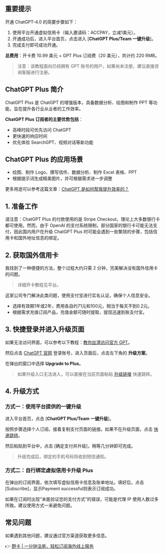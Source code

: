## 重要提示

开通 ChatGPT-4.0 的简要步骤如下：

1. 使用平台开通虚拟信用卡（输入邀请码：ACCPAY，立减1美元）。
2. 开通成功后，进入平台首页，点击进入 [**ChatGPT Plus/Team 一键升级**]。
3. 完成支付即可成功开通。

**总费用**：开卡费 10.99 美元 + GPT Plus 订阅费（20 美元），共计约 220 RMB。

> 注意：该教程面向已经拥有 GPT 账号的用户，如果尚未注册，建议直接咨询客服进行注册。

## ChatGPT Plus 简介

ChatGPT Plus 是 ChatGPT 的增强版本，具备数据分析、绘图和制作 PPT 等功能，旨在提升各行业从业者的工作效率。

**ChatGPT Plus 订阅者的主要优势包括**：
- 高峰时段可优先访问 ChatGPT
- 更快速的响应时间
- 优先体验 SearchGPT、视频对话等新功能

## ChatGPT Plus 的应用场景

- 绘图、制作 Logo、撰写信件、数据分析、制作 Excel 表格、PPT
- 根据提示词生成精美图片，并可根据需求进一步调整

更多用途可以参考这篇文章：[ChatGPT 是如何帮我提升效率的？](https://chatsoragpt.com/using-chatgpt-plus-for-better-work-efficiency/)

## 1. 准备工作

请注意：ChatGPT Plus 的付款使用的是 Stripe Checkout，理论上大多数银行卡都可使用。然而，由于 OpenAI 的支付系统限制，部分国家的银行卡可能无法支付，因此国内用户在升级 ChatGPT Plus 时可能会遇到一些繁琐的步骤，包括信用卡和国外地址信息的绑定。

## 2. 获取国外信用卡

我找到了一种便捷的方法，整个过程大约只需 2 分钟，完美解决没有国外信用卡的问题。 

> 详细开卡教程见平台。

这家公司专门解决此类问题，使用支付宝进行实名认证，确保个人信息安全。 

- 选择有效期1年或2年，费用各自约71元和100元，相当于每天不到0.2元。
- 根据需求充值订阅产品，充值金额可随时提取，提现迅速到账支付宝。

## 3. 快捷登录并进入升级页面

如果无法访问界面，可以参考以下教程：[教你丝滑访问官方 GPT](https://chatsoragpt.com/browser-chatgpt-access/)。

然后点击 [ChatGPT 官网](https://chatgpt.com/) 登录账号，进入页面后，点击左下角的 **升级方案**。

在弹出的窗口中选择 **Upgrade to Plus**。

> 如果升级入口无法进入，可以直接在当前页面粘贴 [升级链接](https://chat.openai.com/invite/accepted) 快速跳转。

## 4. 升级方式

### 方式一：使用平台提供的一键升级

进入平台首页，点击 [**ChatGPT Plus/Team 一键升级**]。

按照步骤选择个人订阅，接着复制支付页面的链接。如果不在升级页面，点击 [快速跳转](https://chat.openai.com/invite/accepted)。

然后粘贴到平台中，点击 [确定支付并升级]，稍等几分钟即可完成。

> 升级完成后，绑定的手机号码将收到短信通知。

### 方式二：自行绑定虚拟信用卡升级 Plus

在弹出的订阅界面，依次填写虚拟信用卡信息及账单地址。填好后，点击 [Subscribe]，显示Payment successful则表示订阅成功。

如果在订阅时出现“未能验证您的支付方式”的错误，可能是代理 IP 使用人数过多所致。建议使用方式一来避免问题。

## 常见问题

如果遇到其他问题，建议通过官方渠道获取更多信息。

👉 [野卡 | 一分钟注册，轻松订阅海外线上服务](https://bit.ly/bewildcard)